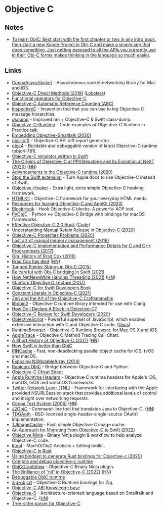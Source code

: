 # Objective C

## Notes

- [To learn ObjC: Best start with the first chapter or two in any intro book, then start a new Xcode Project in Obj-C and make a simple app that does something. Just getting exposed to all the APIs you currently use in their Obj-C forms makes thinking in the language so much easier.](https://twitter.com/NathanBLawrence/status/1394694493073457159)

## Links

- [CocoaAsyncSocket](https://github.com/robbiehanson/CocoaAsyncSocket) - Asynchronous socket networking library for Mac and iOS.
- [Objective-C Direct Methods (2019)](https://nshipster.com/direct/) ([Lobsters](https://lobste.rs/s/qudqpp/objective_c_direct_methods))
- [Functional operators for Objective-C](https://github.com/google/functional-objc)
- [Objective-C Automatic Reference Counting (ARC)](http://clang.llvm.org/docs/AutomaticReferenceCounting.html)
- [InspectiveC](https://github.com/DavidGoldman/InspectiveC) - Inspection tool that you can use to log Objective-C message hierarchies.
- [dsdump](https://github.com/DerekSelander/dsdump) - Improved nm + Objective-C & Swift class-dump.
- [Objective-C-Runtime](https://github.com/Inferis/Objective-C-Runtime) - Code examples of Objective-C Runtime in Practice talk.
- [Embedding Objective-Smalltalk (2020)](https://blog.metaobject.com/2020/05/embedding-objective-smalltalk.html)
- [objc-diff](https://github.com/mattstevens/objc-diff) - Objective-C API diff report generator.
- [objc4](https://github.com/0xxd0/objc4) - Buildable and debuggable version of latest Objective-C runtime (objc4-781).
- [Objective-C simulator written in Swift](https://github.com/NSExceptional/Runtime)
- [The Origins of Objective-C at PPI/Stepstone and Its Evolution at NeXT (2020)](https://dl.acm.org/doi/pdf/10.1145/3386332) ([HN](https://news.ycombinator.com/item?id=23516334))
- [Advancements in the Objective-C runtime (2020)](https://developer.apple.com/videos/play/wwdc2020/10163/)
- [Stop the Swift extension](https://lapcatsoftware.com/articles/StopTheSwift.html) - Turn Apple docs to use Objective-C instead of Swift.
- [Objective-Hooker](https://github.com/LIJI32/ObjectiveHooker) - Extra light, extra simple Objective-C hooking framework.
- [HTMLKit](https://github.com/iabudiab/HTMLKit) - Objective-C framework for your everyday HTML needs.
- [Resources for learning Objective-C and AppKit (2020)](https://lapcatsoftware.com/articles/learning.html)
- [BlockHook](https://github.com/yulingtianxia/BlockHook) - Hook Objective-C blocks. A powerful AOP tool.
- [PyObjC](https://github.com/ronaldoussoren/pyobjc) - Python <-> Objective-C Bridge with bindings for macOS frameworks.
- [Effective Objective-C 2.0 Book](https://www.effectiveobjectivec.com/) ([Code](https://github.com/effectiveobjc/code))
- [Understanding Manual Retain Release in Objective-C (2020)](https://whackylabs.com/objc/2020/08/24/mrr-objc/)
- [Objective-C Properties Problems (2020)](https://whackylabs.com/objc/2020/03/12/objc-properties/)
- [Lost art of manual memory management (2019)](https://whackylabs.com/objc/mrr/arc/2019/12/27/manual-memory-objc/)
- [Objective-C Implementation and Performance Details for C and C++ Programmers (2017)](https://swolchok.github.io/objcperf/)
- [Oral History of Brad Cox (2016)](https://www.youtube.com/watch?v=1xrL2d5omuA)
- [Brad Cox has died](https://www.legacy.com/us/obituaries/scnow/name/brad-cox-obituary?pid=197454225) ([HN](https://news.ycombinator.com/item?id=25876767))
- [Tagged Pointer Strings in Obj-C (2015)](https://www.mikeash.com/pyblog/friday-qa-2015-07-31-tagged-pointer-strings.html)
- [Be careful with Obj-C bridging in Swift (2021)](https://swiftrocks.com/be-careful-with-objc-bridging-in-swift)
- [How NetNewsWire Handles Threading (2021)](https://inessential.com/2021/03/20/how_netnewswire_handles_threading) ([HN](https://news.ycombinator.com/item?id=26536423))
- [Stanford Objective C Lecture (2017)](https://www.youtube.com/watch?v=o3t52-ZxFtU)
- [Objective-C for Swift Developers Book](https://www.hackingwithswift.com/store/objective-c-for-swift-developers)
- [Constant Literals in Objective-C (2021)](https://blog.andrewmadsen.com/2021/06/07/constant-literals-in.html)
- [Zen and the Art of the Objective-C Craftsmanship](https://github.com/objc-zen/objc-zen-book)
- [libobjc2](https://github.com/gnustep/libobjc2) - Objective-C runtime library intended for use with Clang.
- [How Do I Declare A Block in Objective-C?](http://fuckingblocksyntax.com/)
- [Objective-C Review for Swift Developers (2020)](https://nickarner.com/notes/objective-c-review-for-swift-developers-june-26-2020/)
- [ObjectiveScript](https://github.com/kabiroberai/ObjectiveScript) - Powerful superset of JavaScript, which enables extensive interaction with C and Objective-C code. ([Docs](https://www.objs.dev/))
- [RuntimeBrowser](https://github.com/nst/RuntimeBrowser) - Objective-C Runtime Browser, for Mac OS X and iOS.
- [AppleTrace](https://github.com/everettjf/AppleTrace) - Objective C Method Tracing Call Chart.
- [A Short History of Objective-C (2017)](https://medium.com/chmcore/a-short-history-of-objective-c-aff9d2bde8dd) ([HN](https://news.ycombinator.com/item?id=28563870))
- [How Swift is better than ObjC](https://twitter.com/jckarter/status/1442557437429510146)
- [PINCache](https://github.com/pinterest/PINCache) - Fast, non-deadlocking parallel object cache for iOS, tvOS and macOS.
- [Exposing NSMutableArray (2014)](https://ciechanow.ski/exposing-nsmutablearray/)
- [Rubicon-ObjC](https://github.com/beeware/rubicon-objc) - Bridge between Objective-C and Python.
- [Objective-C Cheat Sheet](https://github.com/iwasrobbed/Objective-C-CheatSheet)
- [Apple Runtime Headers](https://github.com/LeoNatan/Apple-Runtime-Headers) - Objective-C runtime headers for Apple's iOS, macOS, tvOS and watchOS frameworks.
- [Twitter Network Layer (TNL)](https://github.com/twitter/ios-twitter-network-layer) - Framework for interfacing with the Apple provided NSURLSession stack that provides additional levels of control and insight over networking requests.
- [Cocoa Text System (2006)](http://www.hcs.harvard.edu/~jrus/Site/Cocoa%20Text%20System.html) ([HN](https://news.ycombinator.com/item?id=29292918))
- [J2ObjC](https://developers.google.com/j2objc) - Command-line tool that translates Java to Objective-C. ([HN](https://news.ycombinator.com/item?id=29328678))
- [TDOAuth](https://github.com/yahoo/TDOAuth) - BSD-licensed single-header-single-source OAuth1 implementation.
- [TJImageCache](https://github.com/timonus/TJImageCache) - Fast, simple Objective-C image cache.
- [An Approach for Migrating From Objective-C to Swift (2022)](https://www.steveonstuff.com/2022/01/13/migrating-from-objc-to-swift.html)
- [Objective Ninja](https://github.com/jonpalmisc/ObjectiveNinja) - Binary Ninja plugin & workflow to help analyze Objective-C code.
- [ktool](https://github.com/cxnder/ktool) - MachO/ObjC Analysis + Editing toolkit.
- [Objective-C in Rust](https://github.com/madsmtm/objc2)
- [Using bindgen to generate Rust bindings for Objective-c (2020)](https://simlay.net/posts/rust-bindgen-objc-support/)
- [Compile and debug objective-c runtime](https://github.com/Jeswang/objc4-532.2)
- [ObjCGraphView](https://github.com/trailofbits/ObjCGraphView) - Objective-C Binary Ninja plugin.
- [The Brilliance of “nil” in Objective-C (2022)](https://collindonnell.com/2022/04/28/the-brilliance-of-nil-in-objective-c/) ([HN](https://news.ycombinator.com/item?id=31202292))
- [Debuggable ObjC runtime](https://github.com/RetVal/objc-runtime)
- [zig-objcrt](https://github.com/hazeycode/zig-objcrt) - Objective-C Runtime bindings for Zig.
- [Objective-C ABI Knowledge base](https://github.com/jonpalmisc/objc-kb)
- [Objective-S](http://objective.st/) - Architecture-oriented language based on Smalltalk and Objective-C. ([HN](https://news.ycombinator.com/item?id=32444300))
- [Tree-sitter parser for Objective-C](https://github.com/jiyee/tree-sitter-objc)

